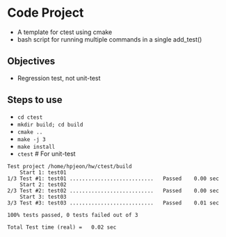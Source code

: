 # Code Project
- A template for ctest using cmake
- bash script for running multiple commands in a single add_test()

## Objectives
- Regression test, not unit-test

## Steps to use
- `cd ctest`
- `mkdir build; cd build`
- `cmake ..`
- `make -j 3`
- `make install`
- `ctest` # For unit-test
```
Test project /home/hpjeon/hw/ctest/build
    Start 1: test01
1/3 Test #1: test01 ...........................   Passed    0.00 sec
    Start 2: test02
2/3 Test #2: test02 ...........................   Passed    0.00 sec
    Start 3: test03
3/3 Test #3: test03 ...........................   Passed    0.01 sec

100% tests passed, 0 tests failed out of 3

Total Test time (real) =   0.02 sec
```
